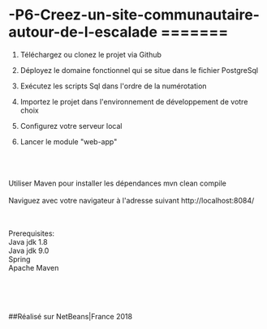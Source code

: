 # -P6-Creez-un-site-communautaire-autour-de-l-escalade =======



1. Téléchargez ou clonez le projet via Github

2. Déployez le domaine fonctionnel qui se situe dans le fichier PostgreSql

3. Exécutez les scripts Sql dans l'ordre de la numérotation

4. Importez le projet dans l'environnement de développement de votre choix

5. Configurez votre serveur local

6. Lancer le module "web-app"
<br>
<br>
<br>
Utiliser Maven pour installer les dépendances
mvn clean compile
<br>
<br>
Naviguez avec votre navigateur à l'adresse suivant http://localhost:8084/
<br>
<br>
<br>

Prerequisites: <br>
Java jdk 1.8 <br>
Java jdk 9.0<br>
Spring<br>
Apache Maven<br>

<br>
<br>
<br>

##Réalisé sur NetBeans|France 2018

